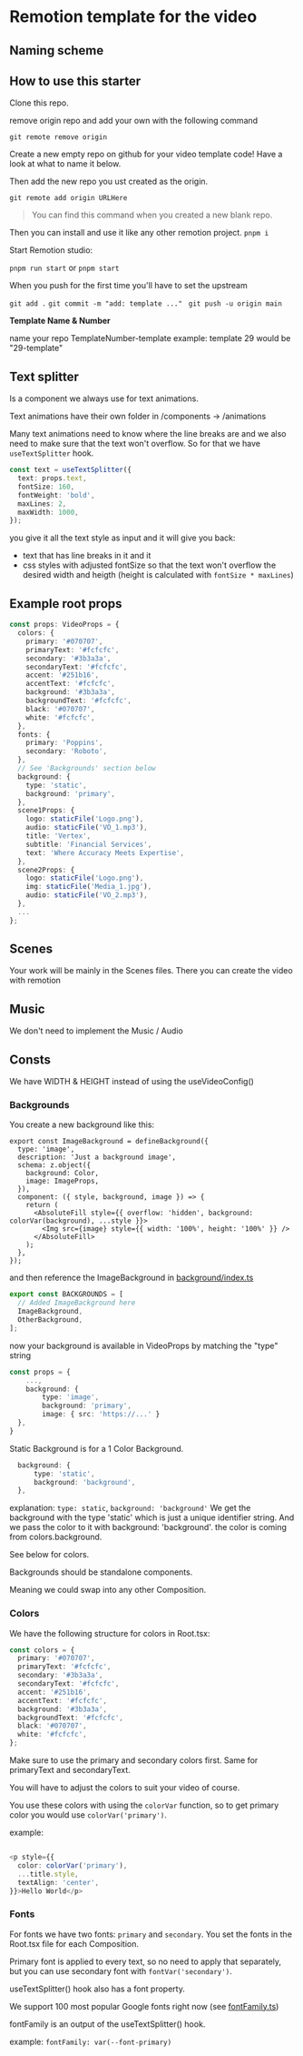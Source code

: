 # Remotion template for the video

## Naming scheme


## How to use this starter

Clone this repo.

remove origin repo and add your own with the following command

`git remote remove origin`

Create a new empty repo on github for your video template code! Have a look at what to name it below.

Then add the new repo you ust created as the origin.

`git remote add origin URLHere` 
> You can find this command when you created a new blank repo. 

Then you can install and use it like any other remotion project.
`pnpm i`

Start Remotion studio:

 `pnpm run start` or `pnpm start`

When you push for the first time you'll have to set the upstream

`git add .`
`git commit -m "add: template ..." `
`git push -u origin main`

**Template Name & Number**

name your repo TemplateNumber-template
example: template 29 would be "29-template"

## Text splitter

Is a component we always use for text animations.

Text animations have their own folder in /components -> /animations

Many text animations need to know where the line breaks are and we also need to make sure that the text won't overflow. 
So for that we have `useTextSplitter` hook.

```ts
const text = useTextSplitter({
  text: props.text,
  fontSize: 160,
  fontWeight: 'bold',
  maxLines: 2,
  maxWidth: 1000,
});
```

you give it all the text style as input and it will give you back:

- text that has line breaks in it and it
- css styles with adjusted fontSize so that the text won't overflow the desired width and heigth (height is calculated with `fontSize * maxLines`)


## Example root props

```ts
const props: VideoProps = {
  colors: {
    primary: '#070707',
    primaryText: '#fcfcfc',
    secondary: '#3b3a3a',
    secondaryText: '#fcfcfc',
    accent: '#251b16',
    accentText: '#fcfcfc',
    background: '#3b3a3a',
    backgroundText: '#fcfcfc',
    black: '#070707',
    white: '#fcfcfc',
  },
  fonts: {
    primary: 'Poppins',
    secondary: 'Roboto',
  },
  // See 'Backgrounds' section below
  background: {
    type: 'static',
    background: 'primary',
  },
  scene1Props: {
    logo: staticFile('Logo.png'),
    audio: staticFile('VO_1.mp3'),
    title: 'Vertex',
    subtitle: 'Financial Services',
    text: 'Where Accuracy Meets Expertise',
  },
  scene2Props: {
    logo: staticFile('Logo.png'),
    img: staticFile('Media_1.jpg'),
    audio: staticFile('VO_2.mp3'),
  },
  ...
};
```

## Scenes

Your work will be mainly in the Scenes files. 
There you can create the video with remotion

## Music

We don't need to implement the Music / Audio

## Consts

We have WIDTH & HEIGHT instead of using the useVideoConfig()

### Backgrounds

You create a new background like this:

```tsx
export const ImageBackground = defineBackground({
  type: 'image',
  description: 'Just a background image',
  schema: z.object({
    background: Color,
    image: ImageProps,
  }),
  component: ({ style, background, image }) => {
    return (
      <AbsoluteFill style={{ overflow: 'hidden', background: colorVar(background), ...style }}>
        <Img src={image} style={{ width: '100%', height: '100%' }} />
      </AbsoluteFill>
    );
  },
});
```

and then reference the ImageBackground in [background/index.ts](src/backgrounds/index.ts)

```ts
export const BACKGROUNDS = [
  // Added ImageBackground here
  ImageBackground,
  OtherBackground,
];
```

now your background is available in VideoProps by matching the "type" string

```ts
const props = {
    ...,
    background: {
        type: 'image',
        background: 'primary',
        image: { src: 'https://...' }
  },
}

```


Static Background is for a 1 Color Background. 

```ts
  background: {
      type: 'static',
      background: 'background',
  },
```
explanation: `type: static`, `background: 'background'`
We get the background with the type 'static' which is just a unique identifier string.
And we pass the color to it with background: 'background'. the color is coming from colors.background. 

See below for colors.

Backgrounds should be standalone components.

Meaning we could swap into any other Composition.

### Colors

We have the following structure for colors in Root.tsx:

```ts
const colors = {
  primary: '#070707',
  primaryText: '#fcfcfc',
  secondary: '#3b3a3a',
  secondaryText: '#fcfcfc',
  accent: '#251b16',
  accentText: '#fcfcfc',
  background: '#3b3a3a',
  backgroundText: '#fcfcfc',
  black: '#070707',
  white: '#fcfcfc',
};
```

Make sure to use the primary and secondary colors first. 
Same for primaryText and secondaryText.

You will have to adjust the colors to suit your video of course.

You use these colors with using the `colorVar` function, so to get primary color you would use `colorVar('primary')`. 

example: 
```ts

<p style={{
  color: colorVar('primary'),
  ...title.style,
  textAlign: 'center',
}}>Hello World</p>
```


### Fonts

For fonts we have two fonts: `primary` and `secondary`.
You set the fonts in the Root.tsx file for each Composition.

Primary font is applied to every text, so no need to apply that separately,
but you can use secondary font with `fontVar('secondary')`.

useTextSplitter() hook also has a font property.

We support 100 most popular Google fonts right now (see [fontFamily.ts](/src/lib/fontFamily.ts))

fontFamily is an output of the useTextSplitter() hook. 

example: 
`fontFamily: var(--font-primary)`

